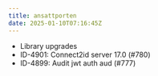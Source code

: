 ```yaml
---
title: ansattporten
date: 2025-01-10T07:16:45Z
---
```

- Library upgrades
- ID-4901: Connect2id server 17.0 (#780)
- ID-4899: Audit jwt auth aud (#777)

